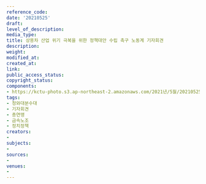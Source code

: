 ```yaml
---
reference_code: 
date: '20210525'
draft: 
level_of_description: 
media_type: 
title: 상용차 산업 위기 극복을 위한 정책대안 수립 촉구 노동계 기자회견
description: 
weight: 
modified_at: 
created_at: 
link: 
public_access_status: 
copyright_status: 
components:
- https://kctu-photo.s3.ap-northeast-2.amazonaws.com/2021년/5월/20210525-상용차+산업+위기+극복을+위한+정책대안+수립+촉구+노동계+기자회견_청와대분수대_기자회견_총연맹_금속노조_정치정책/_5D40142.jpg
tags:
- 청와대분수대
- 기자회견
- 총연맹
- 금속노조
- 정치정책
creators:
- 
subjects:
- 
sources:
- 
venues:
- 
---
```

